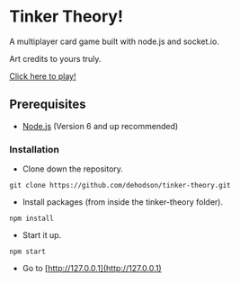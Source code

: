 # Tinker Theory!
A multiplayer card game built with node.js and socket.io.

Art credits to yours truly.

[Click here to play!](http://tinkertheory.ddns.net/)

## Prerequisites
* [Node.js](https://nodejs.org/en/) (Version 6 and up recommended)

### Installation

* Clone down the repository.
```
git clone https://github.com/dehodson/tinker-theory.git
```

* Install packages (from inside the tinker-theory folder).
```
npm install
```

* Start it up.
```
npm start
```

* Go to [http://127.0.0.1](http://127.0.0.1)
